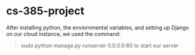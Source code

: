 # cs-385-project

After installing python, the enviornmental variables, and setting up Django on our cloud instance, we used the command:
> sudo python manage.py runserver 0.0.0.0:80
to start our server
